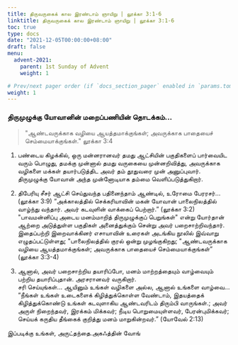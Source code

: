 ```yaml
---
title: திருவருகைக் கால இரண்டாம் ஞாயிறு | லூக்கா 3:1-6
linktitle: திருவருகைக் கால இரண்டாம் ஞாயிறு | லூக்கா 3:1-6
toc: true
type: docs
date: "2021-12-05T00:00:00+08:00"
draft: false
menu:
  advent-2021:
    parent: 1st Sunday of Advent
    weight: 1

# Prev/next pager order (if `docs_section_pager` enabled in `params.toml`)
weight: 1
---
```


### திருமுழுக்கு யோவானின் மறைப்பணியின் தொடக்கம்...
> "ஆண்டவருக்காக வழியை ஆயத்தமாக்குங்கள்; அவருக்காக பாதையைச் செம்மையாக்குங்கள்." லூக்கா 3:4

1. பண்டைய கிழக்கில், ஒரு மன்னரானவர் தமது ஆட்சியின் பகுதிகளைப் பார்வையிட வரும் பொழுது, தமக்கு முன்னால் தமது வருகையை முன்னறிவித்து, அவருக்காக வழிகளை மக்கள் தயார்படுத்திட அவர் தம் தூதுவரை முன் அனுப்புவார். திருமுழுக்கு யோவான் அந்த முன்னோடியாக தம்மை வெளிப்படுத்துகிறார்.

2. திபேரியு சீசர் ஆட்சி செய்துவந்த பதினைந்தாம் ஆண்டில், உரோமை பேரரசர்... (லூக்கா 3:9)
“அக்காலத்தில் செக்கரியாவின் மகன் யோவான் பாலைநிலத்தில் வாழ்ந்து வந்தார். அவர் கடவுளின் வாக்கைப் பெற்றார்.” (லூக்கா 3:2)
"பாவமன்னிப்பு அடைய மனம்மாறித் திருமுழுக்குப் பெறுங்கள்" என்று யோர்தான் ஆற்றை அடுத்துள்ள பகுதிகள் அனைத்துக்கும் சென்று அவர் பறைசாற்றிவந்தார். இதைப்பற்றி இறைவாக்கினர் எசாயாவின் உரைகள் அடங்கிய நூலில் இவ்வாறு எழுதப்பட்டுள்ளது; "பாலைநிலத்தில் குரல் ஒன்று முழங்குகிறது; "ஆண்டவருக்காக வழியை ஆயத்தமாக்குங்கள்; அவருக்காக பாதையைச் செம்மையாக்குங்கள்” (லூக்கா 3:3-4)

3. ஆனால், அவர் பறைசாற்றிய தயாரிப்போ, மனம் மாற்றத்தையும் வாழ்வையும் பற்றிய தயாரிப்புதான். அரசரானவர் வருகிறார்.  
சரி செய்யுங்கள்... ஆயினும் உங்கள் வழிகளை அல்ல, ஆனால் உங்களை வாழ்வை...
“நீங்கள் உங்கள் உடைகளைக் கிழித்துக்கொள்ள வேண்டாம், இதயத்தைக் கிழித்துக்கொண்டு உங்கள் கடவுளாகிய ஆண்டவரிடம் திரும்பி வாருங்கள்.; அவர் அருள் நிறைந்தவர், இரக்கம் மிக்கவர்; நீடிய பொறுமையுள்ளவர், பேரன்புமிக்கவர்; செய்யக் கருதிய தீங்கைக் குறித்து மனம் மாறுகின்றவர்.” (யோவேல் 2:13)

இப்படிக்கு உங்கள்,
அருட்தந்தை.அகஃத்தின் வோங்
